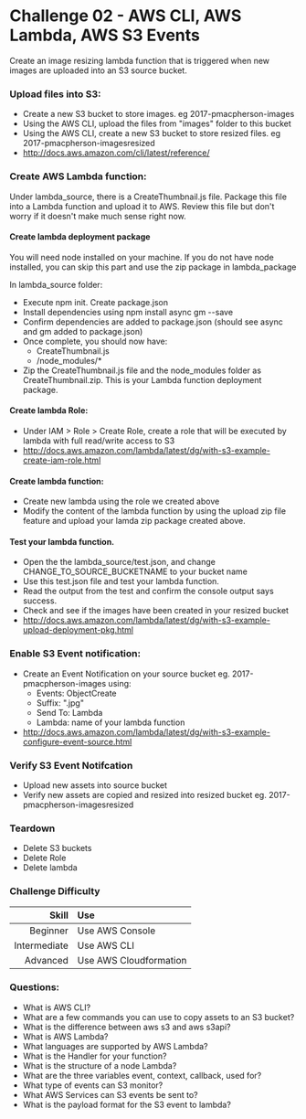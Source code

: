 Challenge 02 - AWS CLI, AWS Lambda, AWS S3 Events
==================

Create an image resizing lambda function that is triggered when new images are uploaded into an S3 source bucket.


### Upload files into S3:
* Create a new S3 bucket to store images. eg 2017-pmacpherson-images
* Using the AWS CLI, upload the files from "images" folder to this bucket
* Using the AWS CLI, create a new S3 bucket to store resized files. eg 2017-pmacpherson-imagesresized
* http://docs.aws.amazon.com/cli/latest/reference/



### Create AWS Lambda function:
Under lambda_source, there is a CreateThumbnail.js file.  Package this file into a Lambda function and upload it to AWS.  Review this file but don't worry if it doesn't make much sense right now.

     
#### Create lambda deployment package
You will need node installed on your machine.  If you do not have node installed, you can skip this part and use the zip package in lambda_package

In lambda_source folder:
- Execute npm init.  Create package.json
- Install dependencies using npm install async gm --save
- Confirm dependencies are added to package.json (should see async and gm added to package.json)
- Once complete, you should now have:
   - CreateThumbnail.js
   - /node_modules/*
- Zip the CreateThumbnail.js file and the node_modules folder as CreateThumbnail.zip.  This is your Lambda function deployment package.


#### Create lambda Role:
* Under IAM > Role > Create Role, create a role that will be executed by lambda with full read/write access to S3
* http://docs.aws.amazon.com/lambda/latest/dg/with-s3-example-create-iam-role.html


#### Create lambda function:
* Create new lambda using the role we created above
* Modify the content of the lambda function by using the upload zip file feature and upload your lamda zip package created above.


#### Test your lambda function.  
* Open the the lambda_source/test.json, and change CHANGE_TO_SOURCE_BUCKETNAME to your bucket name
* Use this test.json file and test your lambda function.
* Read the output from the test and confirm the console output says success.
* Check and see if the images have been created in your resized bucket
* http://docs.aws.amazon.com/lambda/latest/dg/with-s3-example-upload-deployment-pkg.html



### Enable S3 Event notification:
* Create an Event Notification on your source bucket eg. 2017-pmacpherson-images using:
   * Events: ObjectCreate
   * Suffix: ".jpg"
   * Send To: Lambda
   * Lambda: name of your lambda function
* http://docs.aws.amazon.com/lambda/latest/dg/with-s3-example-configure-event-source.html


### Verify S3 Event Notifcation
* Upload new assets into source bucket
* Verify new assets are copied and resized into resized bucket eg. 2017-pmacpherson-imagesresized


### Teardown
* Delete S3 buckets
* Delete Role
* Delete lambda


### Challenge Difficulty 
Skill | Use
---:|:---
Beginner | Use AWS Console
Intermediate | Use AWS CLI
Advanced | Use AWS Cloudformation

### Questions:

* What is AWS CLI?
* What are a few commands you can use to copy assets to an S3 bucket?
* What is the difference between aws s3 and aws s3api?
* What is AWS Lambda?
* What languages are supported by AWS Lambda?
* What is the Handler for your function?
* What is the structure of a node Lambda?  
* What are the three variables event, context, callback, used for?
* What type of events can S3 monitor?
* What AWS Services can S3 events be sent to?
* What is the payload format for the S3 event to lambda?




